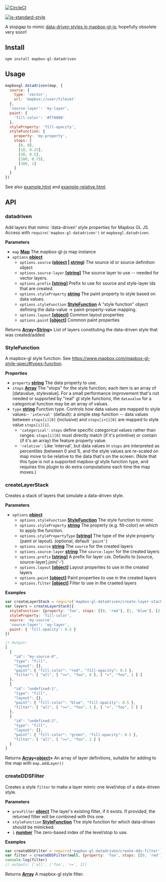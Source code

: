 [![CircleCI](https://circleci.com/gh/anandthakker/mapbox-gl-datadriven.svg?style=svg)](https://circleci.com/gh/anandthakker/mapbox-gl-datadriven)

[![js-standard-style](https://cdn.rawgit.com/feross/standard/master/badge.svg)](https://github.com/feross/standard)

A stopgap to mimic [data-driven styles in mapbox-gl-js](https://github.com/mapbox/mapbox-gl-js/pull/1932); hopefully obsolete very soon!

## Install

    npm install mapbox-gl-datadriven

## Usage

```js
mapboxgl.datadriven(map, {
  source: {
    type: 'vector',
    url: 'mapbox://user/tileset'
  },
  'source-layer': 'my-layer',
  paint: {
    'fill-color': '#ff8800'
  },
  styleProperty: 'fill-opacity',
  styleFunction: {
    property: 'my-property',
    stops: [
      [0, 0],
      [10, 0.25],
      [30, 0.5],
      [100, 0.75],
      [300, 1]
    ]
  }
})
```

See also [example.html](https://anandthakker.github.com/mapbox-gl-datadriven/example.html)
and [example-relative.html](https://anandthakker.github.com/mapbox-gl-datadriven/example.html).

## API

### datadriven

Add layers that mimic 'data-driven' style properties for Mapbox GL JS.
Access with `require('mapbox-gl-datadriven')` or `mapboxgl.datadriven`.

**Parameters**

-   `map` **[Map](https://developer.mozilla.org/en-US/docs/Web/JavaScript/Reference/Global_Objects/Map)** The mapbox-gl-js map instance
-   `options` **[object](https://developer.mozilla.org/en-US/docs/Web/JavaScript/Reference/Global_Objects/Object)** 
    -   `options.source` **([object](https://developer.mozilla.org/en-US/docs/Web/JavaScript/Reference/Global_Objects/Object) \| [string](https://developer.mozilla.org/en-US/docs/Web/JavaScript/Reference/Global_Objects/String))** The source id or source definition object
    -   `options.source-layer` **\[[string](https://developer.mozilla.org/en-US/docs/Web/JavaScript/Reference/Global_Objects/String)]** The source layer to use -- needed for vector layers.
    -   `options.prefix` **\[[string](https://developer.mozilla.org/en-US/docs/Web/JavaScript/Reference/Global_Objects/String)]** Prefix to use for source and style-layer ids that are created.
    -   `options.styleProperty` **[string](https://developer.mozilla.org/en-US/docs/Web/JavaScript/Reference/Global_Objects/String)** The paint property to style based on data values.
    -   `options.styleFunction` **[StyleFunction](#stylefunction)** A "style function" object defining the data-value -> paint-property-value mapping.
    -   `options.layout` **\[[object](https://developer.mozilla.org/en-US/docs/Web/JavaScript/Reference/Global_Objects/Object)]** Common layout properties
    -   `options.paint` **\[[object](https://developer.mozilla.org/en-US/docs/Web/JavaScript/Reference/Global_Objects/Object)]** Common paint properties

Returns **[Array](https://developer.mozilla.org/en-US/docs/Web/JavaScript/Reference/Global_Objects/Array)&lt;[String](https://developer.mozilla.org/en-US/docs/Web/JavaScript/Reference/Global_Objects/String)>** List of layers constituting the data-driven style that was created/added

### StyleFunction

A mapbox-gl style function.  See <https://www.mapbox.com/mapbox-gl-style-spec/#types-function>.

**Properties**

-   `property` **[string](https://developer.mozilla.org/en-US/docs/Web/JavaScript/Reference/Global_Objects/String)** The data property to use.
-   `stops` **[Array](https://developer.mozilla.org/en-US/docs/Web/JavaScript/Reference/Global_Objects/Array)** The "stops" for the style function; each item is an array of [datavalue, stylevalue].  For a small performance improvement that's not needed or supported by "real" gl style functions, the `datavalue` for a categorical function may be an array of values.
-   `type` **[string](https://developer.mozilla.org/en-US/docs/Web/JavaScript/Reference/Global_Objects/String)** Function type. Controls how data values are mapped to style values:-   `'interval'` (default): a simple step function -- data values between `stops[i][0]` (inclusive) and `stops[i+1][0]` are mapped to style value `stops[i][1]`.
    -   `'categorical'`: `stops` define specific categorical values rather than ranges: `stops[i][0]` must directly match (if it's primitive) or contain (if it's an array) the feature property value.
    -   `'relative'`: Like 'interval', but data values in `stops` are interpreted as percentiles (between 0 and 1), and the style values are re-scaled on map move to be relative to the data that's on the screen. (Note that this type is not a supported mapbox-gl style function type, and requires this plugin to do extra computations each time the map moves.)

### createLayerStack

Creates a stack of layers that simulate a data-driven style.

**Parameters**

-   `options` **[object](https://developer.mozilla.org/en-US/docs/Web/JavaScript/Reference/Global_Objects/Object)** 
    -   `options.styleFunction` **[StyleFunction](#stylefunction)** The style function to mimic
    -   `options.styleProperty` **[string](https://developer.mozilla.org/en-US/docs/Web/JavaScript/Reference/Global_Objects/String)** The property (e.g. fill-color) on which to apply the function.
    -   `options.stylePropertyType` **\[[string](https://developer.mozilla.org/en-US/docs/Web/JavaScript/Reference/Global_Objects/String)]** The type of the style property (paint or layout). (optional, default `'paint'`)
    -   `options.source` **[string](https://developer.mozilla.org/en-US/docs/Web/JavaScript/Reference/Global_Objects/String)** The `source` for the created layers
    -   `options.source-layer` **[string](https://developer.mozilla.org/en-US/docs/Web/JavaScript/Reference/Global_Objects/String)** The `source-layer` for the created layers
    -   `options.prefix` **\[[string](https://developer.mozilla.org/en-US/docs/Web/JavaScript/Reference/Global_Objects/String)]** A prefix for layer `id`s.  Defaults to [source, source-layer].join('-')
    -   `options.layout` **\[[object](https://developer.mozilla.org/en-US/docs/Web/JavaScript/Reference/Global_Objects/Object)]** Layout properites to use in the created layers
    -   `options.paint` **\[[object](https://developer.mozilla.org/en-US/docs/Web/JavaScript/Reference/Global_Objects/Object)]** Paint properties to use in the created layers
    -   `options.filter` **\[[object](https://developer.mozilla.org/en-US/docs/Web/JavaScript/Reference/Global_Objects/Object)]** Filter to use in the craeted layers

**Examples**

```javascript
var createLayerStack = require('mapbox-gl-datadriven/create-layer-stack')
var layers = createLayerStack({
  styleFunction: {property: 'foo', stops: [[0, 'red'], [1, 'blue'], [2, 'green']]},
  styleProperty: 'fill-color',
  source: 'my-source',
  'source-layer': 'my-layer',
  paint: { 'fill-opacity': 0.5 }
})

// Output:
[
  {
    "id": "my-source-0",
    "type": "fill",
    "layout": {},
    "paint": { "fill-color": "red", "fill-opacity": 0.5 },
    "filter": [ "all", [ ">=", "foo", 0 ], [ "<", "foo", 1 ] ]
  },
  {
    "id": "undefined-1",
    "type": "fill",
    "layout": {},
    "paint": { "fill-color": "blue", "fill-opacity": 0.5 },
    "filter": [ "all", [ ">=", "foo", 1 ], [ "<", "foo", 2 ] ]
  },
  {
    "id": "undefined-2",
    "type": "fill",
    "layout": {},
    "paint": { "fill-color": "green", "fill-opacity": 0.5 },
    "filter": [ "all", [ ">=", "foo", 2 ] ]
  }
]
```

Returns **[Array](https://developer.mozilla.org/en-US/docs/Web/JavaScript/Reference/Global_Objects/Array)&lt;[object](https://developer.mozilla.org/en-US/docs/Web/JavaScript/Reference/Global_Objects/Object)>** An array of layer definitions, suitable for adding to the map with `map.addLayer()`

### createDDSFilter

Creates a style `filter` to make a layer mimic one level/stop of a
data-driven style.

**Parameters**

-   `prevFilter` **[object](https://developer.mozilla.org/en-US/docs/Web/JavaScript/Reference/Global_Objects/Object)** The layer's existing filter, if it exists.  If provided, the returned filter will be combined with this one.
-   `styleFunction` **[StyleFunction](#stylefunction)** The style function for which data-driven should be mimicked.
-   `i` **[number](https://developer.mozilla.org/en-US/docs/Web/JavaScript/Reference/Global_Objects/Number)** The zero-based index of the level/stop to use.

**Examples**

```javascript
var createDDSFilter = require('mapbox-gl-datadriven/create-dds-filter')
var filter = createDDSFilter(null, {property: 'foo', stops: [[0, 'red'], [1, 'blue'], [2, 'green']]}, 2)
console.log(filter)
// outputs: ['all', ['foo', '>=', 2]]
```

Returns **[Array](https://developer.mozilla.org/en-US/docs/Web/JavaScript/Reference/Global_Objects/Array)** A mapbox-gl style filter.
